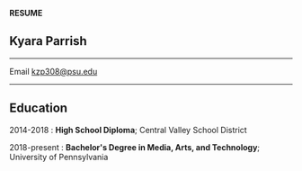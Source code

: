 **RESUME**

Kyara Parrish
--------------

-------------------     ----------------------------
Email                             kzp308@psu.edu
-------------------     ----------------------------

Education
---------

2014-2018 
:   **High School Diploma**; Central Valley School District

2018-present
:   **Bachelor's Degree in Media, Arts, and Technology**; University of
   Pennsylvania
